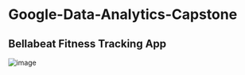 # Google-Data-Analytics-Capstone
## Bellabeat Fitness Tracking App

![image](https://user-images.githubusercontent.com/35870133/174492703-1053f056-587a-4444-ad58-c5b3b05f9a34.png)

